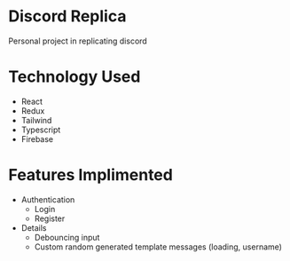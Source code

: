 # Discord Replica

Personal project in replicating discord

# Technology Used
* React
* Redux
* Tailwind
* Typescript
* Firebase

# Features Implimented
* Authentication
    - Login
    - Register
* Details
    - Debouncing input
    - Custom random generated template messages (loading, username)